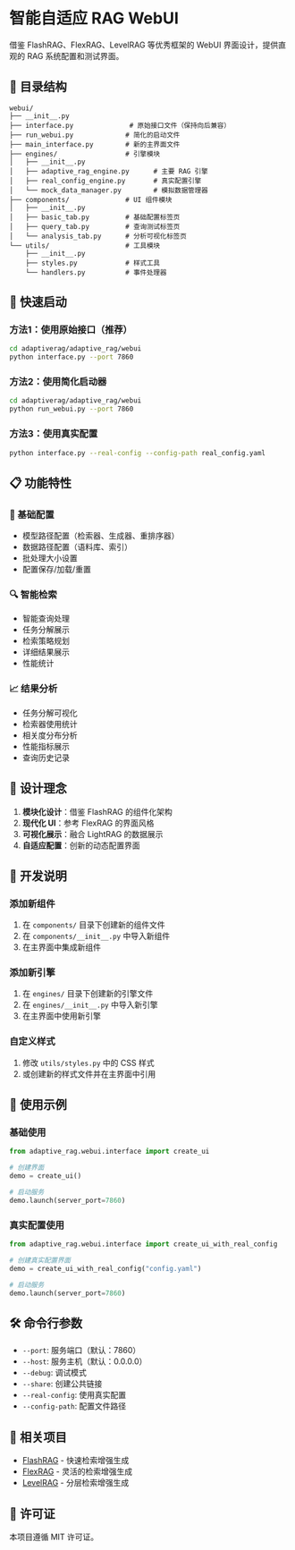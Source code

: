 # 智能自适应 RAG WebUI

借鉴 FlashRAG、FlexRAG、LevelRAG 等优秀框架的 WebUI 界面设计，提供直观的 RAG 系统配置和测试界面。

## 📁 目录结构

```
webui/
├── __init__.py
├── interface.py              # 原始接口文件（保持向后兼容）
├── run_webui.py             # 简化的启动文件
├── main_interface.py        # 新的主界面文件
├── engines/                 # 引擎模块
│   ├── __init__.py
│   ├── adaptive_rag_engine.py      # 主要 RAG 引擎
│   ├── real_config_engine.py       # 真实配置引擎
│   └── mock_data_manager.py        # 模拟数据管理器
├── components/              # UI 组件模块
│   ├── __init__.py
│   ├── basic_tab.py         # 基础配置标签页
│   ├── query_tab.py         # 查询测试标签页
│   └── analysis_tab.py      # 分析可视化标签页
└── utils/                   # 工具模块
    ├── __init__.py
    ├── styles.py            # 样式工具
    └── handlers.py          # 事件处理器
```

## 🚀 快速启动

### 方法1：使用原始接口（推荐）
```bash
cd adaptiverag/adaptive_rag/webui
python interface.py --port 7860
```

### 方法2：使用简化启动器
```bash
cd adaptiverag/adaptive_rag/webui
python run_webui.py --port 7860
```

### 方法3：使用真实配置
```bash
python interface.py --real-config --config-path real_config.yaml
```

## 📋 功能特性

### 🔧 基础配置
- 模型路径配置（检索器、生成器、重排序器）
- 数据路径配置（语料库、索引）
- 批处理大小设置
- 配置保存/加载/重置

### 🔍 智能检索
- 智能查询处理
- 任务分解展示
- 检索策略规划
- 详细结果展示
- 性能统计

### 📈 结果分析
- 任务分解可视化
- 检索器使用统计
- 相关度分布分析
- 性能指标展示
- 查询历史记录

## 🎨 设计理念

1. **模块化设计**：借鉴 FlashRAG 的组件化架构
2. **现代化 UI**：参考 FlexRAG 的界面风格
3. **可视化展示**：融合 LightRAG 的数据展示
4. **自适应配置**：创新的动态配置界面

## 🔧 开发说明

### 添加新组件
1. 在 `components/` 目录下创建新的组件文件
2. 在 `components/__init__.py` 中导入新组件
3. 在主界面中集成新组件

### 添加新引擎
1. 在 `engines/` 目录下创建新的引擎文件
2. 在 `engines/__init__.py` 中导入新引擎
3. 在主界面中使用新引擎

### 自定义样式
1. 修改 `utils/styles.py` 中的 CSS 样式
2. 或创建新的样式文件并在主界面中引用

## 📝 使用示例

### 基础使用
```python
from adaptive_rag.webui.interface import create_ui

# 创建界面
demo = create_ui()

# 启动服务
demo.launch(server_port=7860)
```

### 真实配置使用
```python
from adaptive_rag.webui.interface import create_ui_with_real_config

# 创建真实配置界面
demo = create_ui_with_real_config("config.yaml")

# 启动服务
demo.launch(server_port=7860)
```

## 🛠️ 命令行参数

- `--port`: 服务端口（默认：7860）
- `--host`: 服务主机（默认：0.0.0.0）
- `--debug`: 调试模式
- `--share`: 创建公共链接
- `--real-config`: 使用真实配置
- `--config-path`: 配置文件路径

## 🔗 相关项目

- [FlashRAG](https://github.com/RUC-GSAI/FlashRAG) - 快速检索增强生成
- [FlexRAG](https://github.com/THUDM/FlexRAG) - 灵活的检索增强生成
- [LevelRAG](https://github.com/THUDM/LevelRAG) - 分层检索增强生成

## 📄 许可证

本项目遵循 MIT 许可证。 